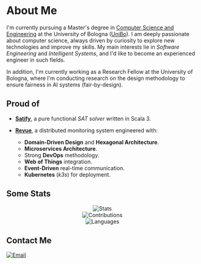 # About Me

I'm currently pursuing a Master's degree in [Computer Science and Engineering](https://corsi.unibo.it/2cycle/ComputerScienceEngineering) at the University of Bologna ([UniBo](https://www.unibo.it/en/)).
I am deeply passionate about computer science, always driven by curiosity to explore new technologies and improve my skills.
My main interests lie in _Software Engineering_ and _Intelligent Systems_, and I'd like to become an experienced engineer in such fields.

In addition, I'm currently working as a Research Fellow at the University of Bologna, where I'm conducting research on the design methodology to ensure fairness in AI systems (fair-by-design).

## Proud of

-   **[Satify](https://github.com/Mala1180/PPS-22-satify)**, a pure functional _SAT solver_ written in Scala 3.

-   **[Revue](https://github.com/revue-org/revue/)**, a distributed monitoring system engineered with:
    -   **Domain-Driven Design** and **Hexagonal Architecture**.
    -   **Microservices Architecture**.
    -   Strong **DevOps** methodology.
    -   **Web of Things** integration.
    -   **Event-Driven** real-time communication.
    -   **Kubernetes** (_k3s_) for deployment.

## Some Stats

<div align="center">

![Stats](https://github-readme-stats.vercel.app/api?username=Mala1180&theme=tokyonight&hide_border=false&count_private=true)<br/>
![Contributions](https://github-readme-streak-stats.herokuapp.com/?user=Mala1180&theme=tokyonight&hide_border=false)<br/>
![Languages](https://github-readme-stats.vercel.app/api/top-langs/?username=Mala1180&theme=tokyonight&hide_border=false&count_private=true&layout=compact)<br/>

</div>

## Contact Me

<a href="mailto:matteinimattia@gmail.com">
    <img alt="Email" src="https://img.shields.io/badge/-Email-D14836?style=for-the-badge&logo=gmail&logoColor=white" />
</a>
